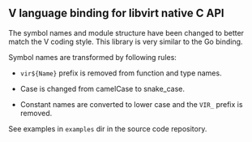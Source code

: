 ## V language binding for libvirt native C API

The symbol names and module structure have been changed to better match
the V coding style. This library is very similar to the Go binding.

Symbol names are transformed by following rules:

* `vir${Name}` prefix is removed from function and type names.

* Case is changed from camelCase to snake\_case.

* Constant names are converted to lower case and the `VIR_` prefix is removed.

See examples in `examples` dir in the source code repository.
